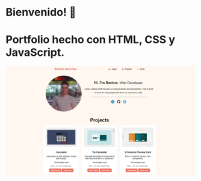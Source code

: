 
# Bienvenido! 👋

# Portfolio hecho con HTML, CSS y JavaScript.


![Desing Preview](images/portfolio-html-css-js.png)


